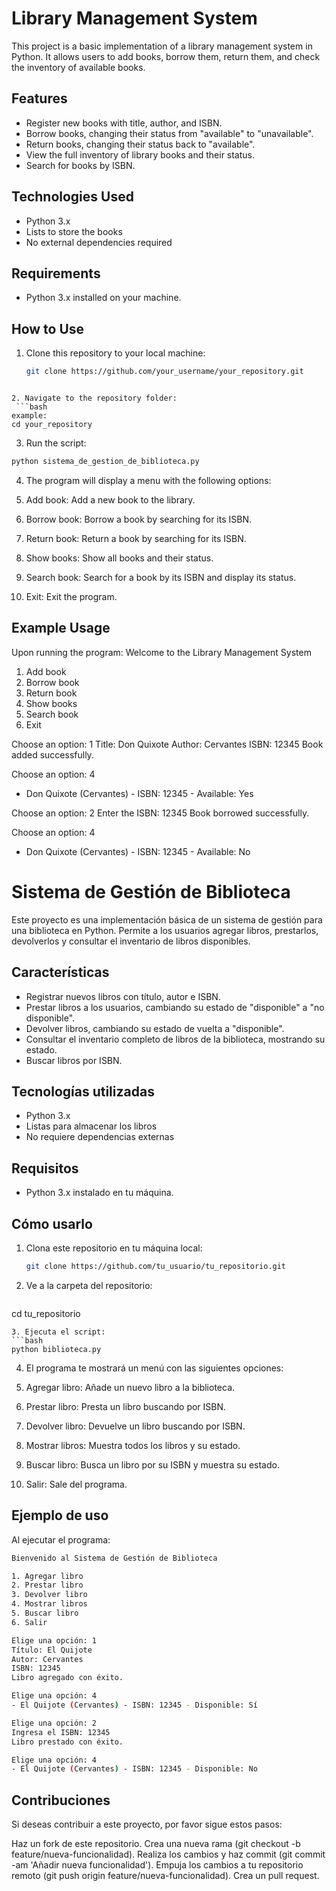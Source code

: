 # Library Management System

This project is a basic implementation of a library management system in Python. It allows users to add books, borrow them, return them, and check the inventory of available books.

## Features

- Register new books with title, author, and ISBN.
- Borrow books, changing their status from "available" to "unavailable".
- Return books, changing their status back to "available".
- View the full inventory of library books and their status.
- Search for books by ISBN.

## Technologies Used

- Python 3.x
- Lists to store the books
- No external dependencies required

## Requirements

- Python 3.x installed on your machine.

## How to Use

1. Clone this repository to your local machine:
   ```bash
   git clone https://github.com/your_username/your_repository.git
```

2. Navigate to the repository folder:
 ```bash
example:
cd your_repository
 ```

3. Run the script:
 ```bash
python sistema_de_gestion_de_biblioteca.py
```

4. The program will display a menu with the following options:

1. Add book: Add a new book to the library.
2. Borrow book: Borrow a book by searching for its ISBN.
3. Return book: Return a book by searching for its ISBN.
4. Show books: Show all books and their status.
5. Search book: Search for a book by its ISBN and display its status.
6. Exit: Exit the program.

## Example Usage
Upon running the program:
Welcome to the Library Management System

1. Add book
2. Borrow book
3. Return book
4. Show books
5. Search book
6. Exit

Choose an option: 1
Title: Don Quixote
Author: Cervantes
ISBN: 12345
Book added successfully.

Choose an option: 4
- Don Quixote (Cervantes) - ISBN: 12345 - Available: Yes

Choose an option: 2
Enter the ISBN: 12345
Book borrowed successfully.

Choose an option: 4
- Don Quixote (Cervantes) - ISBN: 12345 - Available: No





# Sistema de Gestión de Biblioteca

Este proyecto es una implementación básica de un sistema de gestión para una biblioteca en Python. Permite a los usuarios agregar libros, prestarlos, devolverlos y consultar el inventario de libros disponibles.

## Características

- Registrar nuevos libros con título, autor e ISBN.
- Prestar libros a los usuarios, cambiando su estado de "disponible" a "no disponible".
- Devolver libros, cambiando su estado de vuelta a "disponible".
- Consultar el inventario completo de libros de la biblioteca, mostrando su estado.
- Buscar libros por ISBN.

## Tecnologías utilizadas

- Python 3.x
- Listas para almacenar los libros
- No requiere dependencias externas

## Requisitos

- Python 3.x instalado en tu máquina.

## Cómo usarlo

1. Clona este repositorio en tu máquina local:
   ```bash
   git clone https://github.com/tu_usuario/tu_repositorio.git
      ```
2. Ve a la carpeta del repositorio:
   ```bash
cd tu_repositorio
   ```
3. Ejecuta el script:
   ```bash
python biblioteca.py
   ```
4. El programa te mostrará un menú con las siguientes opciones:

1. Agregar libro: Añade un nuevo libro a la biblioteca.
2. Prestar libro: Presta un libro buscando por ISBN.
3. Devolver libro: Devuelve un libro buscando por ISBN.
4. Mostrar libros: Muestra todos los libros y su estado.
5. Buscar libro: Busca un libro por su ISBN y muestra su estado.
6. Salir: Sale del programa.

## Ejemplo de uso
Al ejecutar el programa:

   ```bash
Bienvenido al Sistema de Gestión de Biblioteca

1. Agregar libro
2. Prestar libro
3. Devolver libro
4. Mostrar libros
5. Buscar libro
6. Salir

Elige una opción: 1
Título: El Quijote
Autor: Cervantes
ISBN: 12345
Libro agregado con éxito.

Elige una opción: 4
- El Quijote (Cervantes) - ISBN: 12345 - Disponible: Sí

Elige una opción: 2
Ingresa el ISBN: 12345
Libro prestado con éxito.

Elige una opción: 4
- El Quijote (Cervantes) - ISBN: 12345 - Disponible: No
   ```
## Contribuciones
Si deseas contribuir a este proyecto, por favor sigue estos pasos:

Haz un fork de este repositorio.
Crea una nueva rama (git checkout -b feature/nueva-funcionalidad).
Realiza los cambios y haz commit (git commit -am 'Añadir nueva funcionalidad').
Empuja los cambios a tu repositorio remoto (git push origin feature/nueva-funcionalidad).
Crea un pull request.


